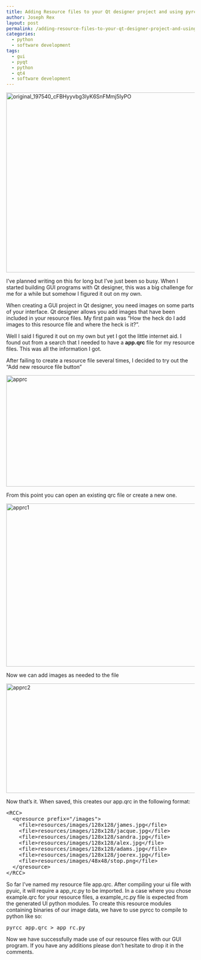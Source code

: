 ```yaml
---
title: Adding Resource files to your Qt designer project and using pyrcc with python
author: Joseph Rex
layout: post
permalink: /adding-resource-files-to-your-qt-designer-project-and-using-pyrcc-with-python/
categories:
  - python
  - software development
tags:
  - gui
  - pyqt
  - python
  - qt4
  - software development
---
```

[<img class="aligncenter size-full wp-image-278" src="http://josephrex.me/wp-content/uploads/2014/10/original_197540_cFBHyyvbg3IyK6SnFMmj5IyPO.jpg" alt="original_197540_cFBHyyvbg3IyK6SnFMmj5IyPO" width="720" height="480" />][1]

I&#8217;ve planned writing on this for long but I&#8217;ve just been so busy. When I started building GUI programs with Qt designer, this was a big challenge for me for a while but somehow I figured it out on my own.

When creating a GUI project in Qt designer, you need images on some parts of your interface. Qt designer allows you add images that have been included in your resource files. My first pain was &#8220;How the heck do I add images to this resource file and where the heck is it?&#8221;.

Well I said I figured it out on my own but yet I got the little internet aid. I found out from a search that I needed to have a **app.qrc** file for my resource files. This was all the information I got.

After failing to create a resource file several times, I decided to try out the &#8220;Add new resource file button&#8221;

[<img class="aligncenter size-full wp-image-287" src="http://josephrex.me/wp-content/uploads/2014/10/apprc.png" alt="apprc" width="528" height="297" />][2]

From this point you can open an existing qrc file or create a new one.

[<img class="aligncenter size-full wp-image-288" src="http://josephrex.me/wp-content/uploads/2014/10/apprc1.png" alt="apprc1" width="530" height="435" />][3]

Now we can add images as needed to the file

[<img class="aligncenter size-full wp-image-289" src="http://josephrex.me/wp-content/uploads/2014/10/apprc2.png" alt="apprc2" width="531" height="292" />][4]

Now that&#8217;s it. When saved, this creates our app.qrc in the following format:

<pre class="lang:default decode:true ">&lt;RCC&gt;
  &lt;qresource prefix="/images"&gt;
    &lt;file&gt;resources/images/128x128/james.jpg&lt;/file&gt;
    &lt;file&gt;resources/images/128x128/jacque.jpg&lt;/file&gt;
    &lt;file&gt;resources/images/128x128/sandra.jpg&lt;/file&gt;
    &lt;file&gt;resources/images/128x128/alex.jpg&lt;/file&gt;
    &lt;file&gt;resources/images/128x128/adams.jpg&lt;/file&gt;
    &lt;file&gt;resources/images/128x128/joerex.jpg&lt;/file&gt;
    &lt;file&gt;resources/images/48x48/stop.png&lt;/file&gt;
  &lt;/qresource&gt;
&lt;/RCC&gt;</pre>

So far I&#8217;ve named my resource file app.qrc. After compiling your ui file with pyuic, it will require a app\_rc.py to be imported. In a case where you chose example.qrc for your resource files, a example\_rc.py file is expected from the generated UI python modules. To create this resource modules containing binaries of our image data, we have to use pyrcc to compile to python like so:

<pre class="lang:default decode:true ">pyrcc app.qrc &gt; app_rc.py</pre>

Now we have successfully made use of our resource files with our GUI program. If you have any additions please don&#8217;t hesitate to drop it in the comments.

 [1]: http://josephrex.me/wp-content/uploads/2014/10/original_197540_cFBHyyvbg3IyK6SnFMmj5IyPO.jpg
 [2]: http://josephrex.me/wp-content/uploads/2014/10/apprc.png
 [3]: http://josephrex.me/wp-content/uploads/2014/10/apprc1.png
 [4]: http://josephrex.me/wp-content/uploads/2014/10/apprc2.png
